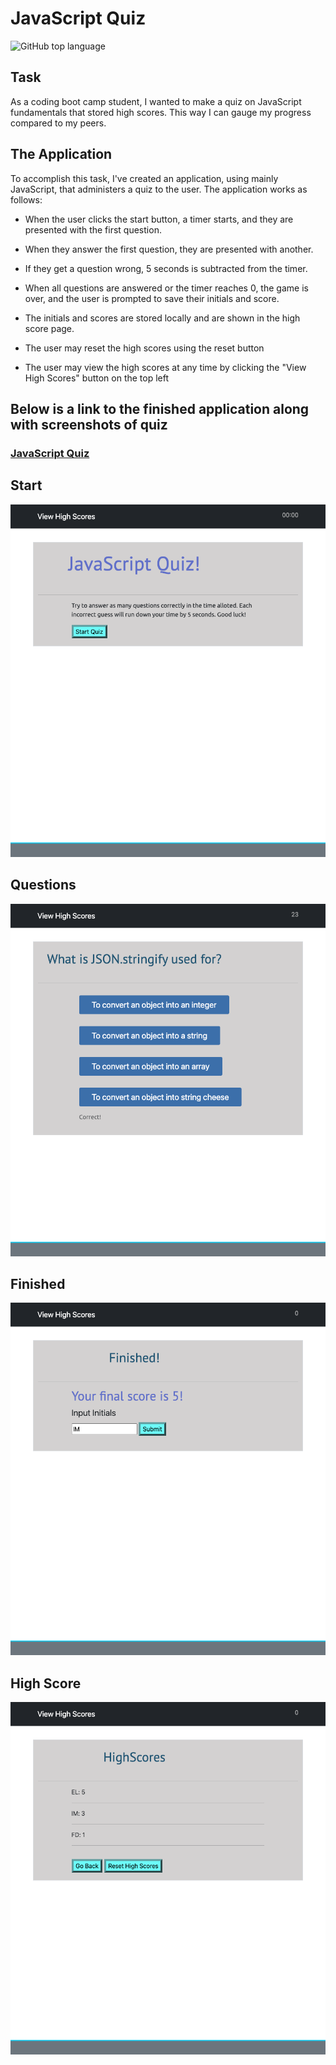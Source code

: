 # JavaScript Quiz

![GitHub top language](https://img.shields.io/github/languages/top/Israel-Molestina/javascript-quiz)

## Task

As a coding boot camp student, I wanted to make a quiz on JavaScript fundamentals that stored high scores. This way I can gauge my progress compared to my peers.

## The Application

To accomplish this task, I've created an application, using mainly JavaScript, that administers a quiz to the user. The application works as follows:

* When the user clicks the start button, a timer starts, and they are presented with the first question.

* When they answer the first question, they are presented with another.

* If they get a question wrong, 5 seconds is subtracted from the timer.

* When all questions are answered or the timer reaches 0, the game is over, and the user is prompted to save their initials and score.

* The initials and scores are stored locally and are shown in the high score page.

* The user may reset the high scores using the reset button

* The user may view the high scores at any time by clicking the "View High Scores" button on the top left

## Below is a link to the finished application along with screenshots of quiz

### [JavaScript Quiz](https://israel-molestina.github.io/javascript-quiz/)

## Start

![screen grab of start page](assets/pics/main-page.png)

## Questions

![screen grab of a question](assets/pics/question.png)

## Finished

![screen grab of page when quiz finished](assets/pics/finished.png)

## High Score

![screen grab of high score page](assets/pics/high-scores.png)
